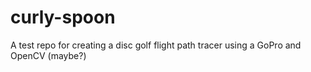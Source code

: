 # curly-spoon
A test repo for creating a disc golf flight path tracer using a GoPro and OpenCV (maybe?) 
